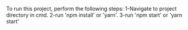 To run this project, perform the following steps:
1-Navigate to project directory in cmd.
2-run 'npm install' or 'yarn'.
3-run 'npm start' or 'yarn start'
